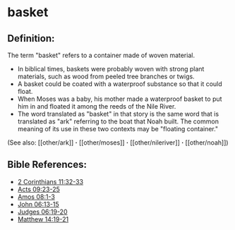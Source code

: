 # basket #

## Definition: ##

The term  "basket" refers to a container made of woven material.

* In biblical times, baskets were probably woven with strong plant materials, such as wood from peeled tree branches or twigs.
* A basket could be coated with a waterproof substance so that it could float.
* When Moses was a baby, his mother made a waterproof basket to put him in and floated it among the reeds of the Nile River.
* The word translated as "basket" in that story is the same word that is translated as "ark" referring to the boat that Noah built. The common meaning of its use in these two contexts may be "floating container."

(See also: [[other/ark]] **·** [[other/moses]] **·** [[other/nileriver]] **·** [[other/noah]])

## Bible References: ##

* [2 Corinthians 11:32-33](en/tn/2co/help/11/32)
* [Acts 09:23-25](en/tn/act/help/09/23)
* [Amos 08:1-3](en/tn/amo/help/08/01)
* [John 06:13-15](en/tn/jhn/help/06/13)
* [Judges 06:19-20](en/tn/jdg/help/06/19)
* [Matthew 14:19-21](en/tn/mat/help/14/19)